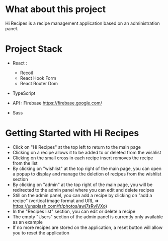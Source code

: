 # What about this project

Hi Recipes is a recipe management application based on an administration panel.

# Project Stack

- React : 
  - Recoil
  - React Hook Form
  - React Router Dom
  
- TypeScript

- API : Firebase https://firebase.google.com/
  
- Sass

# Getting Started with Hi Recipes

- Click on "Hi Recipes" at the top left to return to the main page
- Clicking on a recipe allows it to be added to or deleted from the wishlist
- Clicking on the small cross in each recipe insert removes the recipe from the list
- By clicking on "wishlist" at the top right of the main page, you can open a popup to display and manage the deletion of recipes from the wishlist section
- By clicking on "admin" at the top right of the main page, you will be redirected to the admin panel where you can edit and delete recipes
- Still on the admin panel, you can add a recipe by clicking on "add a recipe" (vertical image format and URL => https://unsplash.com/fr/photos/awj7sRviVXo)
- In the "Recipes list" section, you can edit or delete a recipe
- The empty "Users" section of the admin panel is currently only available as an example
- If no more recipes are stored on the application, a reset button will allow you to reset the application
